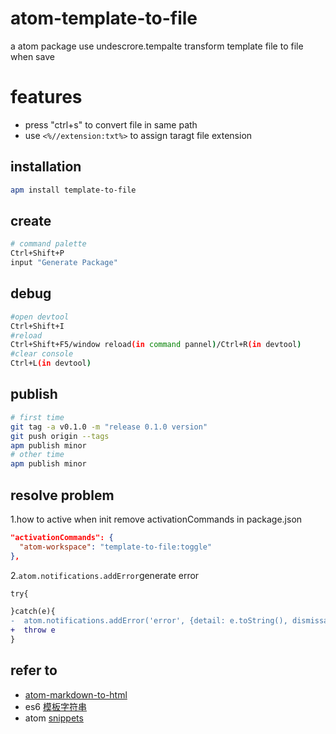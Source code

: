 <!-- not to html -->
# atom-template-to-file

a atom package use undescrore.tempalte transform template file to file when save

# features
- press "ctrl+s" to convert file in same path
- use `<%//extension:txt%>` to assign taragt file extension

## installation

``` bash
apm install template-to-file
```
## create
``` bash
# command palette
Ctrl+Shift+P
input "Generate Package"
```

## debug

``` bash
#open devtool
Ctrl+Shift+I
#reload
Ctrl+Shift+F5/window reload(in command pannel)/Ctrl+R(in devtool)
#clear console
Ctrl+L(in devtool)
```
## publish

``` bash
# first time
git tag -a v0.1.0 -m "release 0.1.0 version"
git push origin --tags
apm publish minor
# other time
apm publish minor
```

## resolve problem
1.how to active when init
remove activationCommands in package.json
``` json
"activationCommands": {
  "atom-workspace": "template-to-file:toggle"
},
```
2.`atom.notifications.addError`generate error
```diff
try{

}catch(e){
-  atom.notifications.addError('error', {detail: e.toString(), dismissable: true});
+  throw e
}
```

## refer to
- [atom-markdown-to-html](https://github.com/huangjinlin/atom-markdown-to-html)
- es6
[模板字符串](http://es6.ruanyifeng.com/#docs/string#模板字符串)
- atom
[snippets](https://flight-manual.atom.io/using-atom/sections/snippets/)
